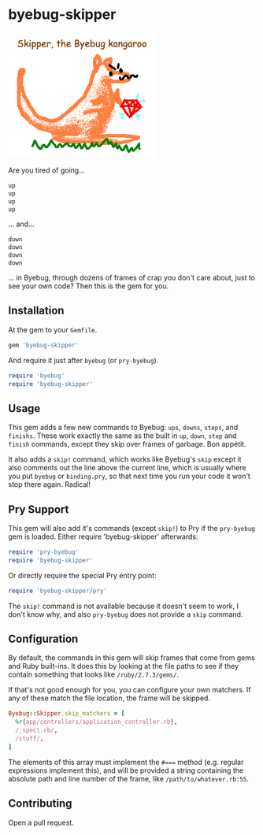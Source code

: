 byebug-skipper
==============

![Logo](https://raw.githubusercontent.com/tomdalling/byebug-skipper/main/skipper.png)

Are you tired of going...

```
up
up
up
up
```

... and...

```
down
down
down
down
```

... in Byebug, through dozens of frames of crap you don't care about,
just to see your own code? Then this is the gem for you.

## Installation

At the gem to your `Gemfile`.

```ruby
gem 'byebug-skipper'
```

And require it just after `byebug` (or `pry-byebug`).

```ruby
require 'byebug'
require 'byebug-skipper'
```

## Usage

This gem adds a few new commands to Byebug: `ups`, `downs`, `steps`,
and `finishs`. These work exactly the same as the built in `up`,
`down`, `step` and `finish` commands, except they skip over frames of
garbage. Bon appétit.

It also adds a `skip!` command, which works like Byebug's `skip`
except it also comments out the line above the current line, which is
usually where you put `byebug` or `binding.pry`, so that next time you
run your code it won't stop there again. Radical!

## Pry Support

This gem will also add it's commands (except `skip!`) to Pry if the
`pry-byebug` gem is loaded. Either require 'byebug-skipper'
afterwards:

```ruby
require 'pry-byebug'
require 'byebug-skipper'
```

Or directly require the special Pry entry point:

```ruby
require 'byebug-skipper/pry'
```

The `skip!` command is not available because it doesn't seem to work,
I don't know why, and also `pry-byebug` does not provide a `skip`
command.

## Configuration

By default, the commands in this gem will skip frames that come from
gems and Ruby built-ins. It does this by looking at the file paths to
see if they contain something that looks like `/ruby/2.7.3/gems/`.

If that's not good enough for you, you can configure your own
matchers. If any of these match the file location, the frame will be
skipped.

```ruby
Byebug::Skipper.skip_matchers = [
  %r{app/controllers/application_controller.rb},
  /_spec\.rb/,
  /stuff/,
]
```

The elements of this array must implement the `#===` method (e.g.
regular expressions implement this), and will be provided a string
containing the absolute path and line number of the frame, like
`/path/to/whatever.rb:55`.

## Contributing

Open a pull request.

